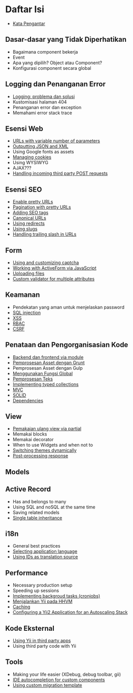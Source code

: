 Daftar Isi
=================

- [Kata Pengantar](preface.md)

Dasar-dasar yang Tidak Diperhatikan
----------------

- Bagaimana component bekerja
- Event
- Apa yang dipilih? Object atau Component?
- Konfigurasi component secara global

Logging dan Penanganan Error
--------------------------

- [Logging: problema dan solusi](logging-problems-and-solutions.md)
- Kustomisasi halaman 404
- Penanganan error dan exception
- Memahami error stack trace

Esensi Web
--------------

- [URLs with variable number of parameters](urls-variable-number-of-parameters.md)
- [Outputting JSON and XML](response-formats.md)
- Using Google fonts as assets
- [Managing cookies](cookies.md)
- Using WYSIWYG
- AJAX???
- [Handling incoming third party POST requests](incoming-post.md)

Esensi SEO
--------------

- [Enable pretty URLs](enable-pretty-urls.md)
- [Pagination with pretty URLs](pagination-pretty-urls.md)
- [Adding SEO tags](adding-seo-tags.md)
- [Canonical URLs](canonical-urls.md)
- [Using redirects](using-redirects.md)
- [Using slugs](using-slugs.md)
- [Handling trailing slash in URLs](handling-trailing-slash-in-urls.md)

Form
-----

- [Using and customizing captcha](forms-captcha.md)
- [Working with ActiveForm via JavaScript](forms-activeform-js.md)
- [Uploading files](forms-uploading-files.md)
- [Custom validator for multiple attributes](forms-validator-multiple-attributes.md)

Keamanan
--------

- Pendekatan yang aman untuk menjelaskan password
- [SQL injection](sql-injection.md)
- [XSS](xss.md)
- [RBAC](security-rbac.md)
- [CSRF](csrf.md)

Penataan dan Pengorganisasian Kode
-------------------------------

- [Backend dan frontend via module](structure-backend-frontend-modules.md)
- [Pemprosesan Asset dengan Grunt](structure-asset-processing-with-grunt.md)
- Pemprosesan Asset dengan Gulp
- [Menggunakan Fungsi Global](structure-global-functions.md)
- [Pemprosesan Teks](processing-text.md)
- [Implementing typed collections](structure-collections.md)
- [MVC](mvc.md)
- [SOLID](solid.md)
- [Dependencies](dependencies.md)

View
----

- [Pemakaian ulang view via partial](reusing-views-via-partials.md)
- Memakai blocks
- Memakai decorator
- When to use Widgets and when not to
- [Switching themes dynamically](switching-themes.md)
- [Post-processing response](response-post-processing.md)

Models
------


Active Record
-------------

- Has and belongs to many
- Using SQL and noSQL at the same time
- Saving related models
- [Single table inheritance](ar-single-table-inheritance.md)


i18n
----

- General best practices
- [Selecting application language](i18n-selecting-application-language.md)
- [Using IDs as translation source](i18n-using-ids-as-translation-source.md)


Performance
-----------

- Necessary production setup
- Speeding up sessions
- [Implementing backgroud tasks (cronjobs)](performance-cron.md)
- [Menjalankan Yii pada HHVM](performance-hhvm.md)
- [Caching](caching.md)
- [Configuring a Yii2 Application for an Autoscaling Stack](scaling.md)

Kode Eksternal
-------------

- [Using Yii in third party apps](using-yii-in-third-party-apps.md)
- Using third party code with Yii

Tools
-----

- Making your life easier (XDebug, debug toolbar, gii)
- [IDE autocompletion for custom components](ide-autocompletion.md)
- [Using custom migration template](using-custom-migration-template.md)

